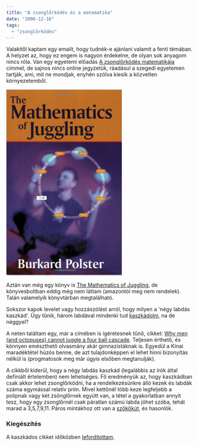 ```yaml
---
title: "A zsonglőrködés és a matematika"
date: "2006-12-16"
tags: 
  - "zsonglőrködés"
---
```


Valakitől kaptam egy emailt, hogy tudnék-e ajánlani valamit a fenti témában. A helyzet az, hogy ez engem is nagyon érdekelne, de olyan sok anyagom nincs róla. Van egy egyetemi előadás [A zsonglőrködés matematikája](http://www.math.u-szeged.hu/tagok/czedli/oktatas/zs-mat.htm) címmel, de sajnos nincs online jegyzetük, ráadásul a szegedi egyetemen tartják, ami, mit ne mondjak, enyhén szólva kiesik a közvetlen környezetemből.

![Capture](images/Capture-311x500.png)

Aztán van még egy könyv is [The Mathematics of Juggling](http://www.amazon.com/Mathematics-Juggling-Burkard-Polster/dp/0387955135), de könyvesboltban eddig még nem láttam (amazontól meg nem rendelek). Talán valamelyik könyvtárban megtalálható.

Sokszor kapok levelet vagy hozzászólást arról, hogy milyen a 'négy labdás kaszkád'. Úgy tűnik, három labdával mindenki tud [kaszkádolni](http://zsonglor.csokavar.hu/tricks/ball3Cascade.php), na de néggyel?

A neten találtam egy, már a címében is ígéretesnek tűnő, cikket: [Why men (and octopuses) cannot juggle a four ball cascade](http://www.win.tue.nl/~sjouke/misc/jugglepaper.html). Teljesen érthető, és könnyen emészthető olvasmány akár gimnazistáknak is. Egyedül a Kínai maradéktétel húzós benne, de azt tulajdonképpen el lehet hinni bizonyítás nélkül is (progmatosok meg már úgyis elsőben megtanulják).

A cikkből kiderül, hogy a négy labdás kaszkád (legalábbis az írók által definiált értelemben) nem lehetséges. Fő eredményük az, hogy kaszkádban csak akkor lehet zsonglőrködni, ha a rendelkezésünkre álló kezek és labdák száma egymással relatív prím. Mivel kettőnél több keze legfeljebb a polipnak vagy két zsönglőrnek együtt van, a tétel a gyakorlatban annyit tesz, hogy egy zsonglőrnél csak páratlan számú labda jöhet szóba, tehát marad a 3,5,7,9,11. Páros mintákhoz ott van a [szökőkút](http://zsonglor.csokavar.hu/tricks/ball4FountainSynchronous.php), és hasonlók.

### Kiegészítés

A kaszkádos cikket időközben [lefordítottam](http://zsonglor.csokavar.hu/numbers/cascade/).

